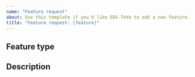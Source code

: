 ```yaml
---
name: "Feature request"
about: Use this template if you'd like EDS-TeVa to add a new feature.
title: "Feature request: [feature]"
---
```


## Feature type

<!-- Type of feature: new pipeline, utility, etc -->

## Description

<!-- Add a clear description of what you'd like EDS-NLP to handle. -->